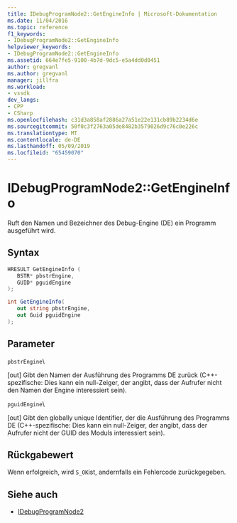 ```yaml
---
title: IDebugProgramNode2::GetEngineInfo | Microsoft-Dokumentation
ms.date: 11/04/2016
ms.topic: reference
f1_keywords:
- IDebugProgramNode2::GetEngineInfo
helpviewer_keywords:
- IDebugProgramNode2::GetEngineInfo
ms.assetid: 664e7fe5-9100-4b7d-9dc5-e5a4dd0d0451
author: gregvanl
ms.author: gregvanl
manager: jillfra
ms.workload:
- vssdk
dev_langs:
- CPP
- CSharp
ms.openlocfilehash: c31d3a858af2886a27a51e22e131cb89b2234d6e
ms.sourcegitcommit: 50f0c3f2763a05de8482b3579026d9c76c0e226c
ms.translationtype: MT
ms.contentlocale: de-DE
ms.lasthandoff: 05/09/2019
ms.locfileid: "65459070"
---
```

# <a name="idebugprogramnode2getengineinfo"></a>IDebugProgramNode2::GetEngineInfo
Ruft den Namen und Bezeichner des Debug-Engine (DE) ein Programm ausgeführt wird.

## <a name="syntax"></a>Syntax

```cpp
HRESULT GetEngineInfo ( 
   BSTR* pbstrEngine,
   GUID* pguidEngine
);
```

```csharp
int GetEngineInfo(
   out string pbstrEngine,
   out Guid pguidEngine
);
```

## <a name="parameters"></a>Parameter
 `pbstrEngine`\

 [out] Gibt den Namen der Ausführung des Programms DE zurück (C++-spezifische: Dies kann ein null-Zeiger, der angibt, dass der Aufrufer nicht den Namen der Engine interessiert sein).

 `pguidEngine`\

 [out] Gibt den globally unique Identifier, der die Ausführung des Programms DE (C++-spezifische: Dies kann ein null-Zeiger, der angibt, dass der Aufrufer nicht der GUID des Moduls interessiert sein).

## <a name="return-value"></a>Rückgabewert
 Wenn erfolgreich, wird `S_OK`ist, andernfalls ein Fehlercode zurückgegeben.

## <a name="see-also"></a>Siehe auch
- [IDebugProgramNode2](../../../extensibility/debugger/reference/idebugprogramnode2.md)